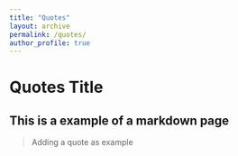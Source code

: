 ```yaml
---
title: "Quotes"
layout: archive
permalink: /quotes/
author_profile: true
---
```


# Quotes Title

## This is a example of a markdown page

> Adding a quote as example
